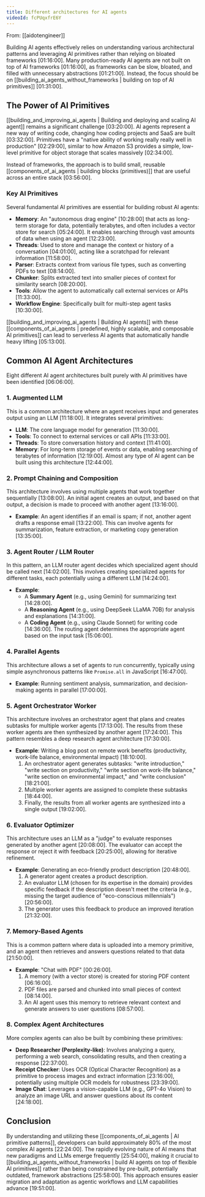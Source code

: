 ```yaml
---
title: Different architectures for AI agents
videoId: fcPUqxfrE6Y
---
```


From: [[aidotengineer]] <br/> 

Building AI agents effectively relies on understanding various architectural patterns and leveraging AI primitives rather than relying on bloated frameworks <a class="yt-timestamp" data-t="01:16:00">[01:16:00]</a>. Many production-ready AI agents are not built on top of AI frameworks <a class="yt-timestamp" data-t="01:16:00">[01:16:00]</a>, as frameworks can be slow, bloated, and filled with unnecessary abstractions <a class="yt-timestamp" data-t="01:21:00">[01:21:00]</a>. Instead, the focus should be on [[building_ai_agents_without_frameworks | building on top of AI primitives]] <a class="yt-timestamp" data-t="01:31:00">[01:31:00]</a>.

## The Power of AI Primitives

[[building_and_improving_ai_agents | Building and deploying and scaling AI agent]] remains a significant challenge <a class="yt-timestamp" data-t="03:20:00">[03:20:00]</a>. AI agents represent a new way of writing code, changing how coding projects and SaaS are built <a class="yt-timestamp" data-t="03:32:00">[03:32:00]</a>. Primitives have a "native ability of working really really well in production" <a class="yt-timestamp" data-t="02:29:00">[02:29:00]</a>, similar to how Amazon S3 provides a simple, low-level primitive for object storage that scales massively <a class="yt-timestamp" data-t="02:34:00">[02:34:00]</a>.

Instead of frameworks, the approach is to build small, reusable [[components_of_ai_agents | building blocks (primitives)]] that are useful across an entire stack <a class="yt-timestamp" data-t="03:56:00">[03:56:00]</a>.

### Key AI Primitives

Several fundamental AI primitives are essential for building robust AI agents:
*   **Memory**: An "autonomous drag engine" <a class="yt-timestamp" data-t="10:28:00">[10:28:00]</a> that acts as long-term storage for data, potentially terabytes, and often includes a vector store for search <a class="yt-timestamp" data-t="05:24:00">[05:24:00]</a>. It enables searching through vast amounts of data when using an agent <a class="yt-timestamp" data-t="12:23:00">[12:23:00]</a>.
*   **Threads**: Used to store and manage the context or history of a conversation <a class="yt-timestamp" data-t="04:01:00">[04:01:00]</a>, acting like a scratchpad for relevant information <a class="yt-timestamp" data-t="11:58:00">[11:58:00]</a>.
*   **Parser**: Extracts context from various file types, such as converting PDFs to text <a class="yt-timestamp" data-t="08:14:00">[08:14:00]</a>.
*   **Chunker**: Splits extracted text into smaller pieces of context for similarity search <a class="yt-timestamp" data-t="08:20:00">[08:20:00]</a>.
*   **Tools**: Allow the agent to automatically call external services or APIs <a class="yt-timestamp" data-t="11:33:00">[11:33:00]</a>.
*   **Workflow Engine**: Specifically built for multi-step agent tasks <a class="yt-timestamp" data-t="10:30:00">[10:30:00]</a>.

[[building_and_improving_ai_agents | Building AI agents]] with these [[components_of_ai_agents | predefined, highly scalable, and composable AI primitives]] can lead to serverless AI agents that automatically handle heavy lifting <a class="yt-timestamp" data-t="05:13:00">[05:13:00]</a>.

## Common AI Agent Architectures

Eight different AI agent architectures built purely with AI primitives have been identified <a class="yt-timestamp" data-t="06:06:00">[06:06:00]</a>.

### 1. Augmented LLM

This is a common architecture where an agent receives input and generates output using an LLM <a class="yt-timestamp" data-t="11:18:00">[11:18:00]</a>.
It integrates several primitives:
*   **LLM**: The core language model for generation <a class="yt-timestamp" data-t="11:30:00">[11:30:00]</a>.
*   **Tools**: To connect to external services or call APIs <a class="yt-timestamp" data-t="11:33:00">[11:33:00]</a>.
*   **Threads**: To store conversation history and context <a class="yt-timestamp" data-t="11:41:00">[11:41:00]</a>.
*   **Memory**: For long-term storage of events or data, enabling searching of terabytes of information <a class="yt-timestamp" data-t="12:19:00">[12:19:00]</a>.
Almost any type of AI agent can be built using this architecture <a class="yt-timestamp" data-t="12:44:00">[12:44:00]</a>.

### 2. Prompt Chaining and Composition

This architecture involves using multiple agents that work together sequentially <a class="yt-timestamp" data-t="13:08:00">[13:08:00]</a>. An initial agent creates an output, and based on that output, a decision is made to proceed with another agent <a class="yt-timestamp" data-t="13:16:00">[13:16:00]</a>.
*   **Example**: An agent identifies if an email is spam; if not, another agent drafts a response email <a class="yt-timestamp" data-t="13:22:00">[13:22:00]</a>. This can involve agents for summarization, feature extraction, or marketing copy generation <a class="yt-timestamp" data-t="13:35:00">[13:35:00]</a>.

### 3. Agent Router / LLM Router

In this pattern, an LLM router agent decides which specialized agent should be called next <a class="yt-timestamp" data-t="14:02:00">[14:02:00]</a>. This involves creating specialized agents for different tasks, each potentially using a different LLM <a class="yt-timestamp" data-t="14:24:00">[14:24:00]</a>.
*   **Example**:
    *   A **Summary Agent** (e.g., using Gemini) for summarizing text <a class="yt-timestamp" data-t="14:28:00">[14:28:00]</a>.
    *   A **Reasoning Agent** (e.g., using DeepSeek LLaMA 70B) for analysis and explanations <a class="yt-timestamp" data-t="14:31:00">[14:31:00]</a>.
    *   A **Coding Agent** (e.g., using Claude Sonnet) for writing code <a class="yt-timestamp" data-t="14:36:00">[14:36:00]</a>.
The routing agent determines the appropriate agent based on the input task <a class="yt-timestamp" data-t="15:06:00">[15:06:00]</a>.

### 4. Parallel Agents

This architecture allows a set of agents to run concurrently, typically using simple asynchronous patterns like `Promise.all` in JavaScript <a class="yt-timestamp" data-t="16:47:00">[16:47:00]</a>.
*   **Example**: Running sentiment analysis, summarization, and decision-making agents in parallel <a class="yt-timestamp" data-t="17:00:00">[17:00:00]</a>.

### 5. Agent Orchestrator Worker

This architecture involves an orchestrator agent that plans and creates subtasks for multiple worker agents <a class="yt-timestamp" data-t="17:13:00">[17:13:00]</a>. The results from these worker agents are then synthesized by another agent <a class="yt-timestamp" data-t="17:24:00">[17:24:00]</a>. This pattern resembles a deep research agent architecture <a class="yt-timestamp" data-t="17:30:00">[17:30:00]</a>.
*   **Example**: Writing a blog post on remote work benefits (productivity, work-life balance, environmental impact) <a class="yt-timestamp" data-t="18:10:00">[18:10:00]</a>.
    1.  An orchestrator agent generates subtasks: "write introduction," "write section on productivity," "write section on work-life balance," "write section on environmental impact," and "write conclusion" <a class="yt-timestamp" data-t="18:21:00">[18:21:00]</a>.
    2.  Multiple worker agents are assigned to complete these subtasks <a class="yt-timestamp" data-t="18:44:00">[18:44:00]</a>.
    3.  Finally, the results from all worker agents are synthesized into a single output <a class="yt-timestamp" data-t="19:02:00">[19:02:00]</a>.

### 6. Evaluator Optimizer

This architecture uses an LLM as a "judge" to evaluate responses generated by another agent <a class="yt-timestamp" data-t="20:08:00">[20:08:00]</a>. The evaluator can accept the response or reject it with feedback <a class="yt-timestamp" data-t="20:25:00">[20:25:00]</a>, allowing for iterative refinement.
*   **Example**: Generating an eco-friendly product description <a class="yt-timestamp" data-t="20:48:00">[20:48:00]</a>.
    1.  A generator agent creates a product description.
    2.  An evaluator LLM (chosen for its expertise in the domain) provides specific feedback if the description doesn't meet the criteria (e.g., missing the target audience of "eco-conscious millennials") <a class="yt-timestamp" data-t="20:56:00">[20:56:00]</a>.
    3.  The generator uses this feedback to produce an improved iteration <a class="yt-timestamp" data-t="21:32:00">[21:32:00]</a>.

### 7. Memory-Based Agents

This is a common pattern where data is uploaded into a memory primitive, and an agent then retrieves and answers questions related to that data <a class="yt-timestamp" data-t="21:50:00">[21:50:00]</a>.
*   **Example**: "Chat with PDF" <a class="yt-timestamp" data-t="00:26:00">[00:26:00]</a>.
    1.  A memory (with a vector store) is created for storing PDF content <a class="yt-timestamp" data-t="06:16:00">[06:16:00]</a>.
    2.  PDF files are parsed and chunked into small pieces of context <a class="yt-timestamp" data-t="08:14:00">[08:14:00]</a>.
    3.  An AI agent uses this memory to retrieve relevant context and generate answers to user questions <a class="yt-timestamp" data-t="08:57:00">[08:57:00]</a>.

### 8. Complex Agent Architectures

More complex agents can also be built by combining these primitives:
*   **Deep Researcher (Perplexity-like)**: Involves analyzing a query, performing a web search, consolidating results, and then creating a response <a class="yt-timestamp" data-t="22:37:00">[22:37:00]</a>.
*   **Receipt Checker**: Uses OCR (Optical Character Recognition) as a primitive to process images and extract information <a class="yt-timestamp" data-t="23:16:00">[23:16:00]</a>, potentially using multiple OCR models for robustness <a class="yt-timestamp" data-t="23:39:00">[23:39:00]</a>.
*   **Image Chat**: Leverages a vision-capable LLM (e.g., GPT-4o Vision) to analyze an image URL and answer questions about its content <a class="yt-timestamp" data-t="24:18:00">[24:18:00]</a>.

## Conclusion

By understanding and utilizing these [[components_of_ai_agents | AI primitive patterns]], developers can build approximately 80% of the most complex AI agents <a class="yt-timestamp" data-t="22:24:00">[22:24:00]</a>. The rapidly evolving nature of AI means that new paradigms and LLMs emerge frequently <a class="yt-timestamp" data-t="25:54:00">[25:54:00]</a>, making it crucial to [[building_ai_agents_without_frameworks | build AI agents on top of flexible AI primitives]] rather than being constrained by pre-built, potentially outdated, framework abstractions <a class="yt-timestamp" data-t="25:58:00">[25:58:00]</a>. This approach ensures easier migration and adaptation as agentic workflows and LLM capabilities advance <a class="yt-timestamp" data-t="19:51:00">[19:51:00]</a>.